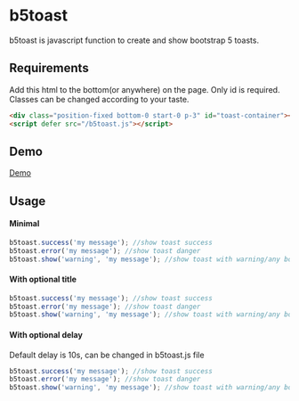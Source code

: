 # b5toast
b5toast is javascript function to create and show bootstrap 5 toasts.

## Requirements

Add this html to the bottom(or anywhere) on the page. Only id is required. Classes can be changed according to your taste.

```html
<div class="position-fixed bottom-0 start-0 p-3" id="toast-container"></div>
<script defer src="/b5toast.js"></script>
```

## Demo
[Demo](https://auct.github.io/b5toast/b5toast_demo)


## Usage

#### Minimal

```javascript
b5toast.success('my message'); //show toast success
b5toast.error('my message'); //show toast danger
b5toast.show('warning', 'my message'); //show toast with warning/any bootstrap color
```

#### With optional title

```javascript
b5toast.success('my message'); //show toast success
b5toast.error('my message'); //show toast danger
b5toast.show('warning', 'my message'); //show toast with warning/any bootstrap color
```


#### With optional delay
Default delay is 10s, can be changed in b5toast.js file

```javascript
b5toast.success('my message'); //show toast success
b5toast.error('my message'); //show toast danger
b5toast.show('warning', 'my message'); //show toast with warning/any bootstrap color
```